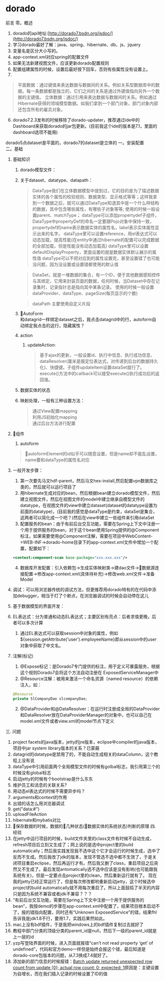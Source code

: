 # dorado
前言
零。概述  
1. dorado的api地址:[http://dorado7.bsdn.org/jsdoc/](http://dorado7.bsdn.org/jsdoc/)
1. 学习dorado最好了解：java、spring、hibernate、db、js、jquery
1. 变量名是区分大小写的。  
2. app-context.xml对应spring的配置文件  
3. 如果无法新建视图文件，应该更新dorado配置规则
4. 配置组建属性的时候，设置后最好按下回车，否则有些属性没有设置上。
5. 
>平面数据：通过键值来表达数据与数据间的关系。例如关系型数据库中的数据。每一条数据都是独立的，它们之间的关系是通过外键值指向另外一个数据的主键值。
立体数据：通过引用来表达数据与数据间的关系。例如通过Hibernate获得的领域模型数据。如我们拿到一个部门对象，部门对象内部还包含所有的雇员对象。
6. dorado7.2.3发布的时候移除了dorado-updater，推荐通过ide中的Dashboard来获取dorado的jar包更新。(目前我这个ide的版本是7.1，里面的dashboard选项不能用)

dorado5点dataset是平面的，dorado7的dataset是立体的
一。安装配置  
二。基础  
1. 基础知识
    1. dorado模型文件：  
    
    1. 关于dataset、datatype、datapath：
        >DataType我们在立体数据模型中提到过，它的目的是为了描述数据实体的各个属性的校验规则、数据类型、显示格式等等；这样我拿到一个数据之后，就可以通过DataType知道其中是一个什么样结构的数据，其中包含哪些属性，有哪些子对象等等;
        >使用的时候一般设置parent、matchType；
        >dataType可以添加propertydef子组件，DataType中propertyDef的命名一定要跟Pojo对象中保持一致，propertydef的name表示数据实体的属性名，label表示实体属性显示出来的名字。
        >dataType里可以设置reference，用el表达式可以动态加载，提高性能(在entity中通过hibernate的配置可以完成数据的全部加载，但是性能没有动态加载高)
        >dataType里可以设置defaultDisplayProperty，里面设置的就是数据实体默认展示的属性值
        >dataType可以不把对应到的属性设置完，甚至设置错了也可能没问题，因为没设置或设置错都使用的默认值

        >DataSet，就是一堆数据的集合，有一个ID，便于其他数据感知控件与其绑定，它用来封装页面的数据，任何时候，当Dataset中存在记录集时，记录指针总是指向其中某条记录。
        >使用的时候一般设置dataProvider、dataType、pageSize(每页显示的个数)

        >dataPath
        >主要使用自定义片段

    2. AutoForm  
    和datagrid一样绑定dataset之后，我点击datagrid中的行，autoform自动绑定我点击的这行，隐藏属性？
    3. action  
        1.  updateAction:
            >基于ajax的更新，一般设置id、执行中信息、执行成功信息、dataResolver(厘米是服定位表达式，对传递到后台的数据持久化)、快捷键。子组件updateItem设置dataSet就行了。execute()方法中的callback可以接受execute()执行成功后的返回值。
        
    4. 数据实体的状态
    5. 映射处理，一般有三种设置方法：
        >通过View配置mapping   
        >利用JS初始化mapping  
        >通过后台方法进行配置  

2. 组件

    1. autoform
    >autoformElement的id似乎可以随意设置，但是name却不能乱设置，name要和dataType的属性名对应

2. 一般开发步骤：
    1. 第一次要先马文hdf-parent，然后马文hex-install,然后配置vpn数据库之类的，然后就可以运行项目了  
    2. 用hibernate生成对应的bean，然后根据bean建立dorado模型文件，然后建立视图文件，然后在视图文件的model中建立继承自模型文件的datatype，在视图文件的view中建立dataset(dataset的datatype设置为前面的datatype)，(目前我的感觉是dataType是约束，dataSet是集合，这两者可以简化成一个吧？)然后在view中建立一些组件来引用dataSet
    3. 配置服务的bean：由于有前后台交互功能，需要在Spring上下文中注册一个用于提供服务的bean，对于这个bean使用Spring提供的@Component标注，如果需要使用@Component注解，需要在项目中WebContent->WEB-INF->dorado-home目录下的app-context.xml文件中增加一个配置，配置如下：
    ```xml
    <context:component-scan base-package="xxx.xxx.xxx"/>
    ```
    4. 数据库开发配置：引入依赖包->生成实体映射类->建dao文件->数据源连接配置->修改app-context.xml(具体待补充)->修改web.xml文件->准备Model
2. 调试：可以用浏览器传统的调试方法，但更推荐用dorado特有的在代码中添加debugger，相当于打了个断点，在浏览器调试的时候会自动停在这儿
3. 基于数据模型的界面开发：
4. EL表达式：分为普通和动态EL表达式；主要区别有亮点：后者求值更晚，后者可以多次计算
    1. 通过EL表达式可以获取session中对象的属性，例如${session.getAttribute('user').employeeName}即从session中的user对象中获取了中文名。

5. 注解(标记)
    1. @Expose标记：是Dorado7专门提供的标注，用于定义可暴露服务，根据这个规则Dorado7会将这个方法自动注册在 ExposedServiceManager中
    2. @Resource注解：被用来激活一个命名资源（named resource）的依赖注入，如：
    ```java
    @Resource
    private SlCompanyDao slcompanyDao;
    ```
    2. @DataProvider和@DataResolver：在运行时注册成全局的DataProvider和DataResolver放在DataProviderManager的对象中，也可以自己在model.xml文件或者view.xml的model节点下定义
    
    
三. 问题
1. project facets的java版本，jetty的jre版本，eclipse中compiler的java版本，项目中jar system library版本的关系？已蒙蔽
2. datagrid的datatype是禁用了的，不能自动生成相关的dataColumn，这个教程上没有说
3. dataType中引用前面两个全局模型文件的时候有golbal标志，我引用第三个的时候没有global标志
4. 启动jetty的时候有个bootstrap是什么东东
5. 维护员工和消息的关联关系?
6. 用动态el表达式的时候不需要异步吗？
7. arguments和context的作用
8. 出错的话怎么用浏览器调试
9. get("data:#")
10. uploadFileAction
11. hibernate和mybatis对比
12. 保存数据的时候，数据的几种状态(数据实体的系统状态)判断的原理
四. 经验
1. 在jetty中运行项目的时候，build文件夹里的class文件有时候不自动生成，refresh项目后立刻又生成了；网上说的是选中project里的build automatically；然后我实践发现我不选中这个它才会运行的时候生成，选中了反而不生成。然后我改了jdk的版本，发现不管选不选中都不生效了，于是关闭项目重启eclipse，然后再运行才有。然后我又删了class，重启项目之后突然又不生成了。最后发现antomatically选不选中应该是没有影响(也可能跟我系统有关)，但是一定要点击project里的clean，然后重新运行就有了。
现在我的jetty已经正常运行了，但是每次修改都哟重新启动jetty，这个时候选中project的build automatically就不用每次重启了。所以上面鼓捣了半天的内容只是因为系统不兼容或者jdk不兼容？？？
2. “有前后台交互功能，需要在Spring上下文中注册一个用于提供服务的bean”，我按demo的步骤在app-context.xml中配置了，结果项目根本启动不了，报的错指向配置，同时还有“Unknown ExposedService”的错，结果fhl告诉我是jdk1.8不行，要用1.7，实践后果然如此。
3. mac上没有bdf插件，于是我把windows上的bdf插件复制过去就好了 
4. 教程中部门分类的顶级分类的parent_id是null，然后下一级的parent_id就是上一层的id
5. yzp写登陆界面的时候，进入页面就报错“can't not read property ‘get’ of undefined”，代码和官方demo一样但是始终会报这个错，最后知道是dorado-core包版本的问题，从7.3换成7.4就好了。
6. 添加新的部门信息的时候报错：[Batch update returned unexpected row count from update [0]; actual row count: 0; expected: 1]()原因是：主键设置为自增长，而在我们插入记录的时候设置了ID的值